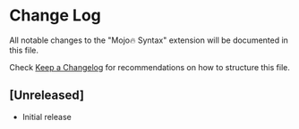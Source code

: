 # Change Log

All notable changes to the "Mojo🔥 Syntax" extension will be documented in this file.

Check [Keep a Changelog](http://keepachangelog.com/) for recommendations on how to structure this file.

## [Unreleased]

- Initial release